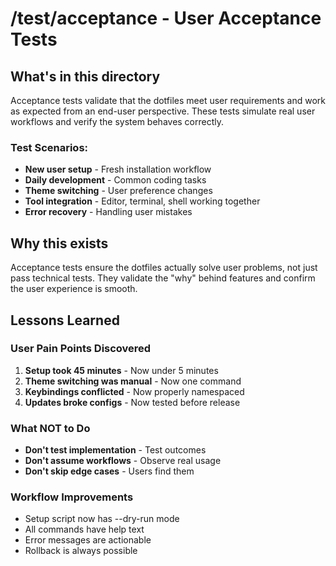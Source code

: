 # /test/acceptance - User Acceptance Tests

## What's in this directory

Acceptance tests validate that the dotfiles meet user requirements and work as expected from an end-user perspective. These tests simulate real user workflows and verify the system behaves correctly.

### Test Scenarios:
- **New user setup** - Fresh installation workflow
- **Daily development** - Common coding tasks
- **Theme switching** - User preference changes
- **Tool integration** - Editor, terminal, shell working together
- **Error recovery** - Handling user mistakes

## Why this exists

Acceptance tests ensure the dotfiles actually solve user problems, not just pass technical tests. They validate the "why" behind features and confirm the user experience is smooth.

## Lessons Learned

### User Pain Points Discovered
1. **Setup took 45 minutes** - Now under 5 minutes
2. **Theme switching was manual** - Now one command
3. **Keybindings conflicted** - Now properly namespaced
4. **Updates broke configs** - Now tested before release

### What NOT to Do
- **Don't test implementation** - Test outcomes
- **Don't assume workflows** - Observe real usage
- **Don't skip edge cases** - Users find them

### Workflow Improvements
- Setup script now has --dry-run mode
- All commands have help text
- Error messages are actionable
- Rollback is always possible